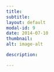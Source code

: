 ```yaml
---
title: 
subtitle: 
layout: default
modal-id: 9
date: 2014-07-10
thumbnail: 
alt: image-alt

description: 

---
```




